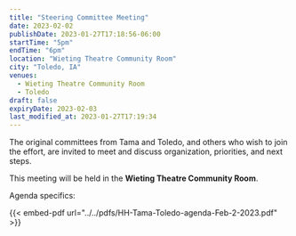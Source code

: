 ```yaml
---
title: "Steering Committee Meeting"
date: 2023-02-02
publishDate: 2023-01-27T17:18:56-06:00
startTime: "5pm"
endTime: "6pm"
location: "Wieting Theatre Community Room"
city: "Toledo, IA"
venues:
  - Wieting Theatre Community Room
  - Toledo
draft: false
expiryDate: 2023-02-03
last_modified_at: 2023-01-27T17:19:34
--- 
```


The original committees from Tama and Toledo, and others who wish to join the effort, are invited to meet and discuss organization, priorities, and next steps.

This meeting will be held in the **Wieting Theatre Community Room**.

Agenda specifics:
  
{{< embed-pdf url="../../pdfs/HH-Tama-Toledo-agenda-Feb-2-2023.pdf" >}}
